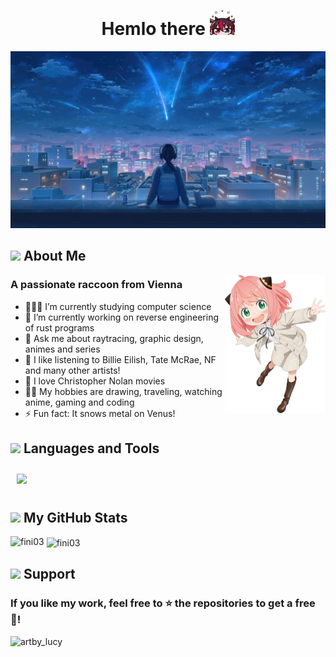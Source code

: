 <h1 align="center">
  Hemlo there
  <img src="https://github.com/fini03/fini03/blob/main/assets/peek.png" width="40px"/>
</h1>

![Profile Banner Image](assets/banner.jpeg)

<img height="50" src="https://media.giphy.com/media/mGcNjsfWAjY5AEZNw6/giphy.gif"/> About Me
---

<img align="right" src="https://github.com/fini03/fini03/blob/main/assets/anya3.png" width="32%" height="32%" />

<h3>A passionate raccoon from Vienna</h3>

- 👩🏻‍💻 I’m currently studying computer science
- 🔭 I’m currently working on reverse engineering of rust programs
- 💬 Ask me about raytracing, graphic design, animes and series
- 🎵 I like listening to Billie Eilish, Tate McRae, NF and many other artists!
- 🍿 I love Christopher Nolan movies
- 🫶🏻 My hobbies are drawing, traveling, watching anime, gaming and coding
- ⚡ Fun fact: It snows metal on Venus!

<img height="40" src="https://raw.githubusercontent.com/innng/innng/master/assets/kyubey.gif"/> Languages and Tools
---

<p>
  <a href="https://skillicons.dev">
    <img style="margin: 10px"src="https://skillicons.dev/icons?i=ae,pr,ai,ps,blender,html,css,cpp,js,react,rust,docker,github,gitlab,vim,vscode,idea,androidstudio,wordpress,linux&perline=10"/> 
  </a>
</p>
 
<img height="40" src="https://user-images.githubusercontent.com/74038190/216121986-1a506a75-2381-41c2-baff-eeab94bcec74.png"/> My GitHub Stats
---

<p><img align="left" src="https://github-readme-stats.vercel.app/api/top-langs?username=fini03&show_icons=true&theme=onedark&locale=en&layout=compact" alt="fini03" /></p>

<p>&nbsp;<img align="center" src="https://github-readme-stats.vercel.app/api?username=fini03&show_icons=true&theme=onedark&locale=en" alt="fini03" /></p>

<img height="25" src="https://raw.githubusercontent.com/Tarikul-Islam-Anik/Animated-Fluent-Emojis/master/Emojis/Smilies/Heart%20Exclamation.png"/> Support
---

<h3>If you like my work, feel free to ⭐ the repositories to get a free 🍪!</h3>

<p><a href="https://ko-fi.com/artby_lucy"> <img align="left" src="https://cdn.ko-fi.com/cdn/kofi3.png?v=3" height="50" width="210" alt="artby_lucy" /></a></p><br><br>

<!--
**fini03/fini03** is a ✨ _special_ ✨ repository because its `README.md` (this file) appears on your GitHub profile.

Here are some ideas to get you started:

- 🔭 I’m currently working on ...
- 🌱 I’m currently learning ...
- 👯 I’m looking to collaborate on ...
- 🤔 I’m looking for help with ...
- 💬 Ask me about ...
- 📫 How to reach me: ...
- 😄 Pronouns: ...
- ⚡ Fun fact: ...
-->
